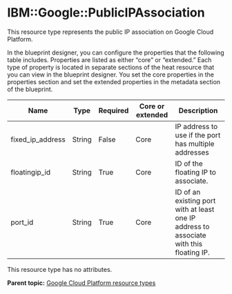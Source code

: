 # IBM::Google::PublicIPAssociation

This resource type represents the public IP association on Google Cloud Platform.

In the blueprint designer, you can configure the properties that the following table includes. Properties are listed as either “core” or “extended.” Each type of property is located in separate sections of the heat resource that you can view in the blueprint designer. You set the core properties in the properties section and set the extended properties in the metadata section of the blueprint.

|Name|Type|Required|Core or extended|Description|
|----|----|--------|----------------|-----------|
|fixed\_ip\_address|String|False|Core|IP address to use if the port has multiple addresses|
|floatingip\_id|String|True|Core|ID of the floating IP to associate.|
|port\_id|String|True|Core|ID of an existing port with at least one IP address to associate with this floating IP.|

This resource type has no attributes.

**Parent topic:** [Google Cloud Platform resource types](../../com.edt.heat.reference.doc/topics/ref_heat_types_gc_ov.md)

